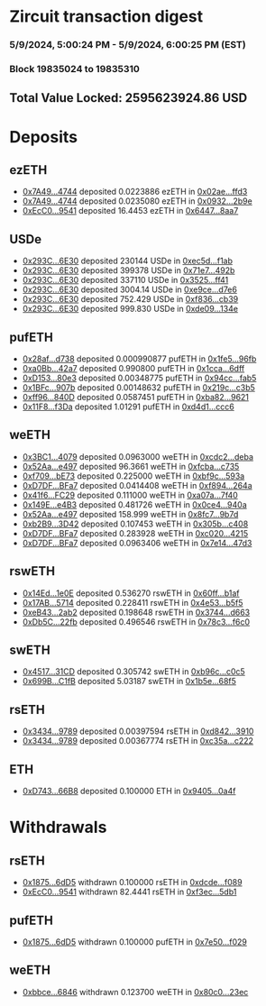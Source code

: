 # Zircuit transaction digest
### 5/9/2024, 5:00:24 PM - 5/9/2024, 6:00:25 PM (EST)
### Block 19835024 to 19835310

## Total Value Locked: 2595623924.86 USD

# Deposits
## ezETH
- [0x7A49...4744](https://etherscan.io/address/0x7A493Be5c2ce014cD049Bf178a1ac0Db1B434744) deposited 0.0223886 ezETH in [0x02ae...ffd3](https://etherscan.io/tx/0x7A493Be5c2ce014cD049Bf178a1ac0Db1B434744)
- [0x7A49...4744](https://etherscan.io/address/0x7A493Be5c2ce014cD049Bf178a1ac0Db1B434744) deposited 0.0235080 ezETH in [0x0932...2b9e](https://etherscan.io/tx/0x7A493Be5c2ce014cD049Bf178a1ac0Db1B434744)
- [0xEcC0...9541](https://etherscan.io/address/0xEcC0e46F64458ae70DCa30e298d20e3c993D9541) deposited 16.4453 ezETH in [0x6447...8aa7](https://etherscan.io/tx/0xEcC0e46F64458ae70DCa30e298d20e3c993D9541)
## USDe
- [0x293C...6E30](https://etherscan.io/address/0x293C6937D8D82e05B01335F7B33FBA0c8e256E30) deposited 230144 USDe in [0xec5d...f1ab](https://etherscan.io/tx/0x293C6937D8D82e05B01335F7B33FBA0c8e256E30)
- [0x293C...6E30](https://etherscan.io/address/0x293C6937D8D82e05B01335F7B33FBA0c8e256E30) deposited 399378 USDe in [0x71e7...492b](https://etherscan.io/tx/0x293C6937D8D82e05B01335F7B33FBA0c8e256E30)
- [0x293C...6E30](https://etherscan.io/address/0x293C6937D8D82e05B01335F7B33FBA0c8e256E30) deposited 337110 USDe in [0x3525...ff41](https://etherscan.io/tx/0x293C6937D8D82e05B01335F7B33FBA0c8e256E30)
- [0x293C...6E30](https://etherscan.io/address/0x293C6937D8D82e05B01335F7B33FBA0c8e256E30) deposited 3004.14 USDe in [0xe9ce...d7e6](https://etherscan.io/tx/0x293C6937D8D82e05B01335F7B33FBA0c8e256E30)
- [0x293C...6E30](https://etherscan.io/address/0x293C6937D8D82e05B01335F7B33FBA0c8e256E30) deposited 752.429 USDe in [0xf836...cb39](https://etherscan.io/tx/0x293C6937D8D82e05B01335F7B33FBA0c8e256E30)
- [0x293C...6E30](https://etherscan.io/address/0x293C6937D8D82e05B01335F7B33FBA0c8e256E30) deposited 999.830 USDe in [0xde09...134e](https://etherscan.io/tx/0x293C6937D8D82e05B01335F7B33FBA0c8e256E30)
## pufETH
- [0x28af...d738](https://etherscan.io/address/0x28af8701BAf8DA1eC2F749CdDB1e19A71DBed738) deposited 0.000990877 pufETH in [0x1fe5...96fb](https://etherscan.io/tx/0x28af8701BAf8DA1eC2F749CdDB1e19A71DBed738)
- [0xa0Bb...42a7](https://etherscan.io/address/0xa0Bb394Be5CC8783BD1f00E3843088791B5242a7) deposited 0.990800 pufETH in [0x1cca...6dff](https://etherscan.io/tx/0xa0Bb394Be5CC8783BD1f00E3843088791B5242a7)
- [0xD153...80e3](https://etherscan.io/address/0xD153317D0f37d1FaB5D5ef18169d9Ac4953980e3) deposited 0.00348775 pufETH in [0x94cc...fab5](https://etherscan.io/tx/0xD153317D0f37d1FaB5D5ef18169d9Ac4953980e3)
- [0x1BFc...907b](https://etherscan.io/address/0x1BFc2fA433c1FF8A68c2E27f874eb468BcEc907b) deposited 0.00148632 pufETH in [0x219c...c3b5](https://etherscan.io/tx/0x1BFc2fA433c1FF8A68c2E27f874eb468BcEc907b)
- [0xff96...840D](https://etherscan.io/address/0xff968eDd4839a5c21AAe5fc5E4d4BbD09680840D) deposited 0.0587451 pufETH in [0xba82...9621](https://etherscan.io/tx/0xff968eDd4839a5c21AAe5fc5E4d4BbD09680840D)
- [0x11F8...f3Da](https://etherscan.io/address/0x11F81Bf5aD3F7E373ADCAcfc59940b1eb4E6f3Da) deposited 1.01291 pufETH in [0xd4d1...ccc6](https://etherscan.io/tx/0x11F81Bf5aD3F7E373ADCAcfc59940b1eb4E6f3Da)
## weETH
- [0x3BC1...4079](https://etherscan.io/address/0x3BC167df85b53AD45ff7C0a069912137266d4079) deposited 0.0963000 weETH in [0xcdc2...deba](https://etherscan.io/tx/0x3BC167df85b53AD45ff7C0a069912137266d4079)
- [0x52Aa...e497](https://etherscan.io/address/0x52Aa899454998Be5b000Ad077a46Bbe360F4e497) deposited 96.3661 weETH in [0xfcba...c735](https://etherscan.io/tx/0x52Aa899454998Be5b000Ad077a46Bbe360F4e497)
- [0xf709...bE73](https://etherscan.io/address/0xf709F8dd3D7460596a13D063ab495EeB9729bE73) deposited 0.225000 weETH in [0xbf9c...593a](https://etherscan.io/tx/0xf709F8dd3D7460596a13D063ab495EeB9729bE73)
- [0xD7DF...BFa7](https://etherscan.io/address/0xD7DF7E085214743530afF339aFC420c7c720BFa7) deposited 0.0414408 weETH in [0xf894...264a](https://etherscan.io/tx/0xD7DF7E085214743530afF339aFC420c7c720BFa7)
- [0x41f6...FC29](https://etherscan.io/address/0x41f6e1e20A600F1EB97fD5544b2b134Dd5d9FC29) deposited 0.111000 weETH in [0xa07a...7f40](https://etherscan.io/tx/0x41f6e1e20A600F1EB97fD5544b2b134Dd5d9FC29)
- [0x149E...e4B3](https://etherscan.io/address/0x149E78e78adcBfa8217F21Fa8EBD5f56Cb5ce4B3) deposited 0.481726 weETH in [0x0ce4...940a](https://etherscan.io/tx/0x149E78e78adcBfa8217F21Fa8EBD5f56Cb5ce4B3)
- [0x52Aa...e497](https://etherscan.io/address/0x52Aa899454998Be5b000Ad077a46Bbe360F4e497) deposited 158.999 weETH in [0x8fc7...9b7d](https://etherscan.io/tx/0x52Aa899454998Be5b000Ad077a46Bbe360F4e497)
- [0xb2B9...3D42](https://etherscan.io/address/0xb2B99928F08539Fb21a7e605355208f681643D42) deposited 0.107453 weETH in [0x305b...c408](https://etherscan.io/tx/0xb2B99928F08539Fb21a7e605355208f681643D42)
- [0xD7DF...BFa7](https://etherscan.io/address/0xD7DF7E085214743530afF339aFC420c7c720BFa7) deposited 0.283928 weETH in [0xc020...4215](https://etherscan.io/tx/0xD7DF7E085214743530afF339aFC420c7c720BFa7)
- [0xD7DF...BFa7](https://etherscan.io/address/0xD7DF7E085214743530afF339aFC420c7c720BFa7) deposited 0.0963406 weETH in [0x7e14...47d3](https://etherscan.io/tx/0xD7DF7E085214743530afF339aFC420c7c720BFa7)
## rswETH
- [0x14Ed...1e0E](https://etherscan.io/address/0x14Ede22AeBfbd732071D2b56A5193F878EaE1e0E) deposited 0.536270 rswETH in [0x60ff...b1af](https://etherscan.io/tx/0x14Ede22AeBfbd732071D2b56A5193F878EaE1e0E)
- [0x17AB...5714](https://etherscan.io/address/0x17AB95a0026D595bb7f2186C843c11A3B6DC5714) deposited 0.228411 rswETH in [0x4e53...b5f5](https://etherscan.io/tx/0x17AB95a0026D595bb7f2186C843c11A3B6DC5714)
- [0xeB43...2ab2](https://etherscan.io/address/0xeB43FBb810A6EF591BcfBDA9Cd5E8D760A132ab2) deposited 0.198648 rswETH in [0x3744...d663](https://etherscan.io/tx/0xeB43FBb810A6EF591BcfBDA9Cd5E8D760A132ab2)
- [0xDb5C...22fb](https://etherscan.io/address/0xDb5C816DC398Efd8C89D38eF50F2934f5F4c22fb) deposited 0.496546 rswETH in [0x78c3...f6c0](https://etherscan.io/tx/0xDb5C816DC398Efd8C89D38eF50F2934f5F4c22fb)
## swETH
- [0x4517...31CD](https://etherscan.io/address/0x4517A30E9249CaBdDc97eCcE6A10Dc63f43c31CD) deposited 0.305742 swETH in [0xb96c...c0c5](https://etherscan.io/tx/0x4517A30E9249CaBdDc97eCcE6A10Dc63f43c31CD)
- [0x699B...C1fB](https://etherscan.io/address/0x699B66F0eAEB5B2f020F645fe27b6089D946C1fB) deposited 5.03187 swETH in [0x1b5e...68f5](https://etherscan.io/tx/0x699B66F0eAEB5B2f020F645fe27b6089D946C1fB)
## rsETH
- [0x3434...9789](https://etherscan.io/address/0x34349c5569e7B846c3558961552D2202760A9789) deposited 0.00397594 rsETH in [0xd842...3910](https://etherscan.io/tx/0x34349c5569e7B846c3558961552D2202760A9789)
- [0x3434...9789](https://etherscan.io/address/0x34349c5569e7B846c3558961552D2202760A9789) deposited 0.00367774 rsETH in [0xc35a...c222](https://etherscan.io/tx/0x34349c5569e7B846c3558961552D2202760A9789)
## ETH
- [0xD743...66B8](https://etherscan.io/address/0xD7435aEB02f7299ab539E0946450F91e7dA066B8) deposited 0.100000 ETH in [0x9405...0a4f](https://etherscan.io/tx/0xD7435aEB02f7299ab539E0946450F91e7dA066B8)
# Withdrawals
## rsETH
- [0x1875...6dD5](https://etherscan.io/address/0x1875f9C822018fB46e0A14a7EeeA5637495d6dD5) withdrawn 0.100000 rsETH in [0xdcde...f089](https://etherscan.io/tx/0x1875f9C822018fB46e0A14a7EeeA5637495d6dD5)
- [0xEcC0...9541](https://etherscan.io/address/0xEcC0e46F64458ae70DCa30e298d20e3c993D9541) withdrawn 82.4441 rsETH in [0xf3ec...5db1](https://etherscan.io/tx/0xEcC0e46F64458ae70DCa30e298d20e3c993D9541)
## pufETH
- [0x1875...6dD5](https://etherscan.io/address/0x1875f9C822018fB46e0A14a7EeeA5637495d6dD5) withdrawn 0.100000 pufETH in [0x7e50...f029](https://etherscan.io/tx/0x1875f9C822018fB46e0A14a7EeeA5637495d6dD5)
## weETH
- [0xbbce...6846](https://etherscan.io/address/0xbbcecB15dAF2CAaa339dC232c038f6c841696846) withdrawn 0.123700 weETH in [0x80c0...23ec](https://etherscan.io/tx/0xbbcecB15dAF2CAaa339dC232c038f6c841696846)
